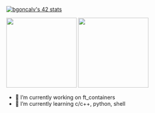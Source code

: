 [![bgoncalv's 42 stats](https://badge42.vercel.app/api/v2/cl3p3wtiy002509mp6vyjsie3/stats?cursusId=21&coalitionId=193)](https://github.com/JaeSeoKim/badge42)

<img src="https://github-readme-stats.vercel.app/api?username=bgoncalv&theme=github_dark&show_icons=true&hide_border=true" height="185" />
<img src="https://github-readme-stats.vercel.app/api/top-langs/?username=raccoman&layout=compact&theme=github_dark&langs_count=8&hide_border=true" height="185" />


- 🔭 I’m currently working on ft_containers
- 🌱 I’m currently learning c/c++, python, shell
